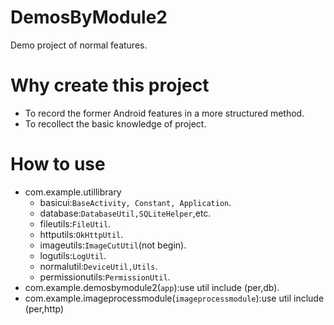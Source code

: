 # DemosByModule2
Demo project of normal features.
# Why create this project
- To record the former Android features in a more structured method.
- To recollect the basic knowledge of project.

# How to use
- com.example.utillibrary
  - basicui:`BaseActivity, Constant, Application`.
  - database:`DatabaseUtil,SQLiteHelper`,etc.
  - fileutils:`FileUtil`.
  - httputils:`OkHttpUtil`.
  - imageutils:`ImageCutUtil`(not begin).
  - logutils:`LogUtil`.
  - normalutil:`DeviceUtil,Utils`.
  - permissionutils:`PermissionUtil`.
- com.example.demosbymodule2(`app`):use util include (per,db).
- com.example.imageprocessmodule(`imageprocessmodule`):use util include (per,http)